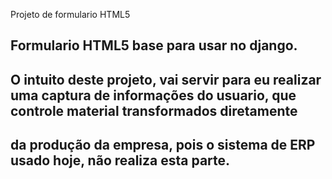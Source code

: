 Projeto de formulario HTML5
## Formulario HTML5 base para usar no django.
## O intuito deste projeto, vai servir para eu realizar uma captura de informações do usuario, que controle material transformados diretamente
## da produção da empresa, pois o sistema de ERP usado hoje, não realiza esta parte.
